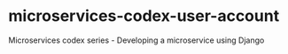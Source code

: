 # microservices-codex-user-account
Microservices codex series - Developing a microservice using Django
